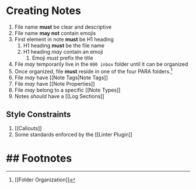 # Creating Notes

1. File name **must** be clear and descriptive
2. File name **may not** contain emojis
3. First element in note **must** be H1 heading
	1. H1 heading **must** be the file name
	2. H1 heading *may* contain an emoji
		1. Emoji *must* prefix the title
4. File *may* temporarily live in the `000 inbox` folder until it can be organized
5. Once organized, file **must** reside in one of the four PARA folders.[^1]
6. File *may* have [[Note Tags|Note Tags]]
7. File *may* have [[Note Properties]]
8. File *may* belong to a specific [[Note Types]]
9. Notes *should* have a [[Log Sections]]

## Style Constraints

1. [[Callouts]]
2. Some standards enforced by the [[Linter Plugin]]

# ## Footnotes

[^1]: [[Folder Organization]]
